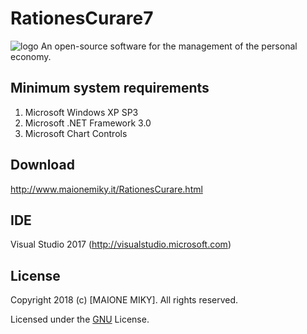 # RationesCurare7
<img src="http://www.maionemiky.it/images/RC.png" alt="logo" /> An open-source software for the management of the personal economy.


## Minimum system requirements
1. Microsoft Windows XP SP3
2. Microsoft .NET Framework 3.0
3. Microsoft Chart Controls


## Download
http://www.maionemiky.it/RationesCurare.html


## IDE
Visual Studio 2017 (http://visualstudio.microsoft.com)


## License
Copyright 2018 (c) [MAIONE MIKY]. All rights reserved.

Licensed under the [GNU](LICENSE) License.